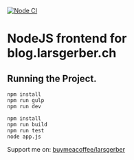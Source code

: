 [![Node CI](https://github.com/larsgerber/minimalism-blog/actions/workflows/main.yml/badge.svg?branch=1.1.1)](https://github.com/larsgerber/minimalism-blog/actions/workflows/main.yml)

# NodeJS frontend for blog.larsgerber.ch

## Running the Project.

``` none
npm install
npm run gulp
npm run dev
```

``` none
npm install
npm run build
npm run test
node app.js
```

Support me on: [buymeacoffee/larsgerber](https://www.buymeacoffee.com/larsgerber)
